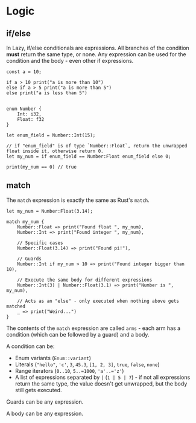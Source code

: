 
# Logic

## if/else

In Lazy, if/else conditionals are expressions. All branches of the condition **must** return the same type, or none. Any expression can be used for the condition and the body - even other if expressions.

```
const a = 10;

if a > 10 print("a is more than 10")
else if a > 5 print("a is more than 5")
else print("a is less than 5")
```

```

enum Number {
    Int: i32,
    Float: f32
}

let enum_field = Number::Int(15);

// if "enum_field" is of type `Number::Float`, return the unwrapped float inside it, otherwise return 0.
let my_num = if enum_field == Number:Float enum_field else 0;

print(my_num == 0) // true
```

## match

The `match` expression is exactly the same as Rust's `match`.

```
let my_num = Number:Float(3.14);

match my_num {
    Number::Float => print("Found float ", my_num),
    Number::Int => print("Found integer ", my_num),

    // Specific cases
    Number::Float(3.14) => print("Found pi!"),

    // Guards
    Number::Int if my_num > 10 => print("Found integer bigger than 10),

    // Execute the same body for different expressions
    Number::Int(3) | Number::Float(3.1) => print("Number is ", my_num),

    // Acts as an "else" - only executed when nothing above gets matched
    _ => print("Weird...")
}
```

The contents of the `match` expression are called `arms` - each arm has a condition (which can be followed by a guard) and a body. 

A condition can be:

- Enum variants (`Enum::variant`)
- Literals (`"hello"`, `'c'`, `3`, `45.3`, `[1, 2, 3]`, `true`, `false`, `none`)
- Range iterators (`0..10`, `5..=1000`, `'a'..='z'`)
- A list of expressions separated by `|` (`1 | 5 | 7`) - if not all expressions return the same type, the value doesn't get unwrapped, but the body still gets executed.

Guards can be any expression.

A body can be any expression. 
